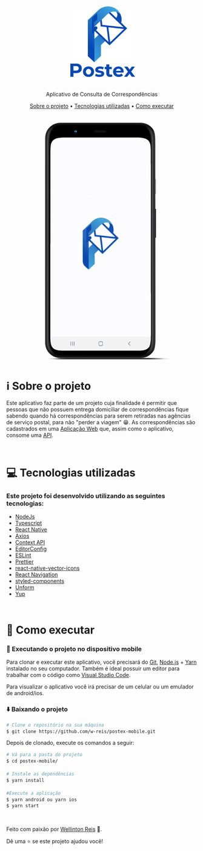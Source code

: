 <h1 align="center">
    <img src=".github/logo.png" width="175" alt="logo">
</h1>
<p align="center">
  Aplicativo de Consulta de Correspondências
</p>

<div align="center">
  <a href="#sobre-o-projeto">Sobre o projeto</a> •
  <a href="#tecnologias-utilizadas">Tecnologias utilizadas</a> •
  <a href="#como-executar">Como executar</a>
</div>

<br>

<p align="center">
  <img alt="Demo Postex" src=".github/demo.gif">
</p>

# :information_source: Sobre o projeto

Este aplicativo faz parte de um projeto cuja finalidade é permitir que pessoas que não possuem entrega domiciliar de correspondências fique sabendo quando há correspondências para serem retiradas nas agências de serviço postal, para não "perder a viagem" 😁. As correspondências são cadastrados em uma [Aplicação Web](https://github.com/w-reis/postex-front-end) que, assim como o aplicativo, consome uma [API](https://github.com/w-reis/postex-api).

<br>

# :computer: Tecnologias utilizadas

### Este projeto foi desenvolvido utilizando as seguintes tecnologias:

- [NodeJs](https://nodejs.org/en/docs/)
- [Typescript](https://www.typescriptlang.org/)
- [React Native](https://reactnative.dev/)
- [Axios](https://github.com/axios/axios)
- [Context API](https://reactjs.org/docs/context.html)
- [EditorConfig](https://editorconfig.org/)
- [ESLint](https://eslint.org/)
- [Prettier](https://prettier.io/)
- [react-native-vector-icons](https://github.com/oblador/react-native-vector-icons)
- [React Navigation](https://reactnavigation.org/)
- [styled-components](https://styled-components.com/)
- [Unform](https://unform.dev/)
- [Yup](https://github.com/jquense/yup)

<br>

# :rocket: Como executar

### :iphone: Executando o projeto no dispositivo mobile

  Para clonar e executar este aplicativo, você precisará do [Git](https://git-scm.com), [Node.js](https://nodejs.org) + [Yarn](https://yarnpkg.com) instalado no seu computador. Também é ideal possuir um editor para trabalhar com o código como [Visual Studio Code](https://code.visualstudio.com/).
<p>Para visualizar o aplicativo você irá precisar de um celular ou um emulador de android/ios.</p>

### :arrow_down: Baixando o projeto 

```bash
# Clone o repositório na sua máquina
$ git clone https://github.com/w-reis/postex-mobile.git
```
Depois de clonado, execute os comandos a seguir:

```bash
# Vá para a pasta do projeto
$ cd postex-mobile/

# Instale as dependências
$ yarn install

#Execute a aplicação
$ yarn android ou yarn ios
$ yarn start
```

<br>

Feito com paixão por [Wellinton Reis](https://github.com/w-reis) 🚀.

Dê uma ⭐️ se este projeto ajudou você!
